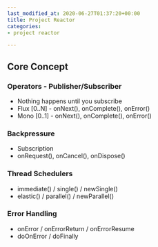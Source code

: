 ```yaml
---
last_modified_at: 2020-06-27T01:37:20+00:00
title: Project Reactor
categories:
- project reactor

---
```

## Core Concept

### Operators - Publisher/Subscriber

* Nothing happens until you subscribe
* Flux \[0..N\] - onNext(), onComplete(), onError()
* Mono \[0..1\] - onNext(), onComplete(), onError()

### Backpressure

* Subscription
* onRequest(), onCancel(), onDispose()

### Thread Schedulers

* immediate() / single() / newSingle()
* elastic() / parallel() / newParallel()

### Error Handling

* onError / onErrorReturn / onErrorResume
* doOnError / doFinally